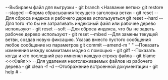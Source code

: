 --Выбираем файл для выгрузки -
git branch <Название ветки>
git restore --staged
--Форма сбрасывания текущего заголовка ветки -
git reset
--Для сброса индекса и рабочего дерева используеться
git reset --hard
--Для того что бы не затрагивать индексный файл или рабочее дерево используют -
git reset --soft
--Для сброса индекса, что бы не задеть рабочее дерево используют -
git reset --mixed
--Для замены текущей ветви, создав новую фиксацию. Указав вместо пустого сообщения любое сообщение из параметров
git commit --amend-m " "
--Показать изменения между коммитами модно с помощью -
git giff
--Показать когда и кто последний раз имненял каждую строку файла -
git blame <<<Файл>>
--Для удаления неотслеживаемых файлов из рабочего дерева -
git clean -f -d
--Отображение встроенной документации -
git help <command># -
